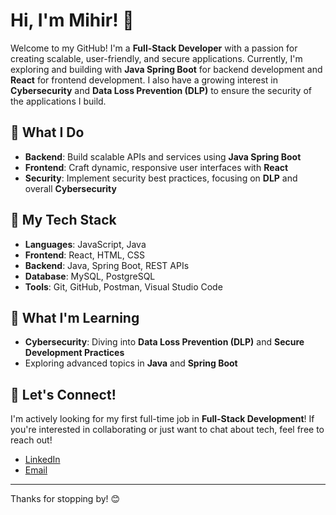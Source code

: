 # Hi, I'm Mihir! 👋

Welcome to my GitHub! I'm a **Full-Stack Developer** with a passion for creating scalable, user-friendly, and secure applications. Currently, I'm exploring and building with **Java Spring Boot** for backend development and **React** for frontend development. I also have a growing interest in **Cybersecurity** and **Data Loss Prevention (DLP)** to ensure the security of the applications I build.

## 🚀 What I Do
- **Backend**: Build scalable APIs and services using **Java Spring Boot**
- **Frontend**: Craft dynamic, responsive user interfaces with **React**
- **Security**: Implement security best practices, focusing on **DLP** and overall **Cybersecurity**

## 🌟 My Tech Stack
- **Languages**: JavaScript, Java
- **Frontend**: React, HTML, CSS
- **Backend**: Java, Spring Boot, REST APIs
- **Database**: MySQL, PostgreSQL
- **Tools**: Git, GitHub, Postman, Visual Studio Code

## 🌱 What I'm Learning
- **Cybersecurity**: Diving into **Data Loss Prevention (DLP)** and **Secure Development Practices**
- Exploring advanced topics in **Java** and **Spring Boot**

## 💬 Let's Connect!
I'm actively looking for my first full-time job in **Full-Stack Development**! If you're interested in collaborating or just want to chat about tech, feel free to reach out!

- [LinkedIn](https://www.linkedin.com/in/mihirshinde)
- [Email](mailto:mihir.shinde@example.com)

---

Thanks for stopping by! 😊
